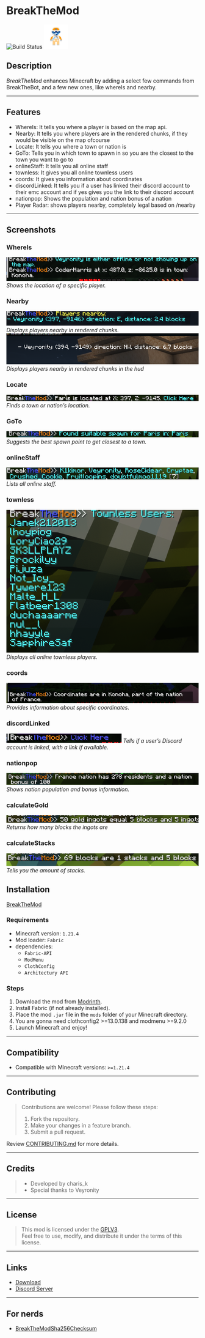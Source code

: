 
# **BreakTheMod**

![Build Status](https://github.com/breakthebot/breakthemod/actions/workflows/build.yml/badge.svg)
![BreakTheMod](/fabric/src/main/resources/assets/icon.png)

## **Description**

*BreakTheMod* enhances Minecraft by adding a select few commands from BreakTheBot, and a few new ones, like whereIs and
nearby.

---

## **Features**

- WhereIs: It tells you where a player is based on the map api.
- Nearby: It tells you where players are in the rendered chunks, if they would be visible on the map ofcourse
- Locate: It tells you where a town or nation is
- GoTo: Tells you in which town to spawn in so you are the closest to the town you want to go to
- onlineStaff: It tells you all online staff
- townless: It gives you all online townless users
- coords: It gives you information about coordinates
- discordLinked: It tells you if a user has linked their discord account to their emc account and if yes gives you the
  link to their discord account
- nationpop: Shows the population and nation bonus of a nation
- Player Radar: shows players nearby, completely legal based on /nearby

---

## **Screenshots**

### **WhereIs**

![WhereIs Command](screenshots/findPlayer.png)
*Shows the location of a specific player.*

### **Nearby**

![Nearby Command](screenshots/nearby_command.png)
*Displays players nearby in rendered chunks.*
![Nearby Hud](screenshots/nearby_hud.png)
*Displays players nearby in rendered chunks in the hud*

### **Locate**

![Locate Command](screenshots/locate.png)
*Finds a town or nation’s location.*

### **GoTo**

![GoTo Command](screenshots/goto.png)
*Suggests the best spawn point to get closest to a town.*

### **onlineStaff**

![Online Staff Command](screenshots/onlinestaff.png)
*Lists all online staff.*

### **townless**

![Townless Command](screenshots/townless.png)
*Displays all online townless players.*

### **coords**

![Coords Command](screenshots/coords.png)
*Provides information about specific coordinates.*

### **discordLinked**

![DiscordLinked Command](screenshots/discordLinked.png)
*Tells if a user’s Discord account is linked, with a link if available.*

### **nationpop**

![NationPop Command](screenshots/nationpop.png)
*Shows nation population and bonus information.*

### **calculateGold**

![CalculateGold command](screenshots/calculateGold.png)
*Returns how many blocks the ingots are*

### **calculateStacks**

![CalculateGold command](screenshots/calculateStacks.png)
*Tells you the amount of stacks.*

## **Installation**

[BreakTheMod](/breakthemod.jar)

### **Requirements**

- Minecraft version: `1.21.4`
- Mod loader: `Fabric`
- dependencies:
    - `Fabric-API`
    - `ModMenu`
    - `ClothConfig`
    - `Architectury API`

### **Steps**

1. Download the mod from [Modrinth](https://modrinth.com/mod/breakthemod/).
2. Install Fabric (if not already installed).
3. Place the mod `.jar` file in the `mods` folder of your Minecraft directory.
4. You are gonna need clothconfig2 >=13.0.138 and modmenu >=9.2.0
5. Launch Minecraft and enjoy!

---

## **Compatibility**

- Compatible with Minecraft versions: `>=1.21.4`

---

## **Contributing**

> Contributions are welcome! Please follow these steps:
> 1. Fork the repository.
> 2. Make your changes in a feature branch.
> 3. Submit a pull request.

Review [CONTRIBUTING.md](/CONTRIBUTING.md) for more details.

---

## **Credits**

> - Developed by charis_k
> - Special thanks to Veyronity

---

## **License**

> This mod is licensed under the [GPLV3](./LICENSE).  
> Feel free to use, modify, and distribute it under the terms of this license.

---

## **Links**

- [Download](https://modrinth.com/mod/breakthemod/)
- [Discord Server](https://discord.gg/RVkwSrPyuq)

---

## **For nerds**

- [BreakTheModSha256Checksum](/breakthemod.jar.sha256)
